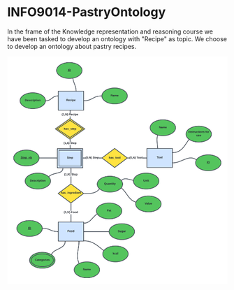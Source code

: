 # INFO9014-PastryOntology

In the frame of the Knowledge representation and reasoning course we have been tasked to develop an ontology with "Recipe" as topic. We choose to develop an ontology about pastry recipes.

![alt text](https://github.com/Corentin-tin/INFO9014-PastryOntology/blob/main/R2RML_mapping/RDB_CSV/RDB_Diagram.png?raw=true)

